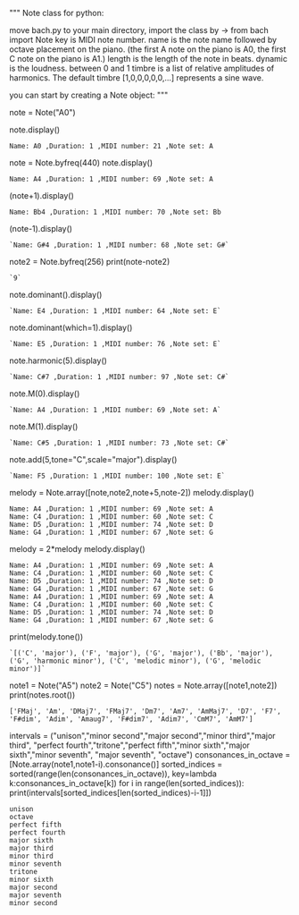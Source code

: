 """
Note class for python:

move bach.py to your main directory, import the class by -> from bach import Note
key is MIDI note number.
name is the note name followed by octave placement on the piano.
(the first A note on the piano is A0, the first C note on the piano is A1.)
length is the length of the note in beats.
dynamic is the loudness. between 0 and 1
timbre is a list of relative amplitudes of harmonics. The default timbre [1,0,0,0,0,0,...] represents a sine wave.

you can start by creating a Note object:
"""

note = Note("A0")

note.display()
```
Name: A0 ,Duration: 1 ,MIDI number: 21 ,Note set: A
```
note = Note.byfreq(440)
note.display()
```
Name: A4 ,Duration: 1 ,MIDI number: 69 ,Note set: A
```
(note+1).display()
```
Name: Bb4 ,Duration: 1 ,MIDI number: 70 ,Note set: Bb
```
(note-1).display()
```
`Name: G#4 ,Duration: 1 ,MIDI number: 68 ,Note set: G#`
```
note2 = Note.byfreq(256)
print(note-note2)
```
`9`
```
note.dominant().display()
```
`Name: E4 ,Duration: 1 ,MIDI number: 64 ,Note set: E`
```
note.dominant(which=1).display()
```
`Name: E5 ,Duration: 1 ,MIDI number: 76 ,Note set: E`
```
note.harmonic(5).display()
```
`Name: C#7 ,Duration: 1 ,MIDI number: 97 ,Note set: C#`
```
note.M(0).display()
```
`Name: A4 ,Duration: 1 ,MIDI number: 69 ,Note set: A`
```
note.M(1).display()
```
`Name: C#5 ,Duration: 1 ,MIDI number: 73 ,Note set: C#`
```
note.add(5,tone="C",scale="major").display()
```
`Name: F5 ,Duration: 1 ,MIDI number: 100 ,Note set: E`
```
melody = Note.array([note,note2,note+5,note-2])
melody.display()
```
Name: A4 ,Duration: 1 ,MIDI number: 69 ,Note set: A
Name: C4 ,Duration: 1 ,MIDI number: 60 ,Note set: C
Name: D5 ,Duration: 1 ,MIDI number: 74 ,Note set: D
Name: G4 ,Duration: 1 ,MIDI number: 67 ,Note set: G
```
melody = 2*melody
melody.display()
```
Name: A4 ,Duration: 1 ,MIDI number: 69 ,Note set: A
Name: C4 ,Duration: 1 ,MIDI number: 60 ,Note set: C
Name: D5 ,Duration: 1 ,MIDI number: 74 ,Note set: D
Name: G4 ,Duration: 1 ,MIDI number: 67 ,Note set: G
Name: A4 ,Duration: 1 ,MIDI number: 69 ,Note set: A
Name: C4 ,Duration: 1 ,MIDI number: 60 ,Note set: C
Name: D5 ,Duration: 1 ,MIDI number: 74 ,Note set: D
Name: G4 ,Duration: 1 ,MIDI number: 67 ,Note set: G
```
print(melody.tone())
```
`[('C', 'major'), ('F', 'major'), ('G', 'major'), ('Bb', 'major'), ('G', 'harmonic minor'), ('C', 'melodic minor'), ('G', 'melodic minor')]`
```
note1 = Note("A5")
note2 = Note("C5")
notes = Note.array([note1,note2])
print(notes.root())
```
['FMaj', 'Am', 'DMaj7', 'FMaj7', 'Dm7', 'Am7', 'AmMaj7', 'D7', 'F7', 'F#dim', 'Adim', 'Amaug7', 'F#dim7', 'Adim7', 'CmM7', 'AmM7']
```
intervals = ("unison","minor second","major second","minor third","major third", "perfect fourth","tritone","perfect fifth","minor sixth","major sixth","minor seventh", "major seventh", "octave")
consonances_in_octave = [Note.array(note1,note1-i).consonance()]
sorted_indices = sorted(range(len(consonances_in_octave)), key=lambda k:consonances_in_octave[k])
for i in range(len(sorted_indices)):
    print(intervals[sorted_indices[len(sorted_indices)-i-1]])
```
unison
octave
perfect fifth
perfect fourth
major sixth
major third
minor third
minor seventh
tritone
minor sixth
major second
major seventh
minor second
```
